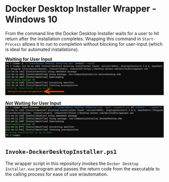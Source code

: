 # Docker Desktop Installer Wrapper - Windows 10

From the command line the Docker Desktop Installer waits for a user to hit return after the installation completes.  Wrapping
this command in ```Start-Process``` allows it to run to completion without blocking for user-input (which is ideal for automated installations).

**Waiting for User Input**
![Docker Desktop Setup Waiting](./images/desktop-docker-installer-waiting-for-user.png)

***Not*** **Waiting for User Input**
![Docker Desktop Setup Waiting](./images/desktop-docker-installer-not-waiting-for-user.png)

## ```Invoke-DockerDesktopInstaller.ps1```

The wrapper script in this repository invokes the ```Docker Desktop Installer.exe``` program and passes the return code from the executable to the calling process for ease of use w/automation.